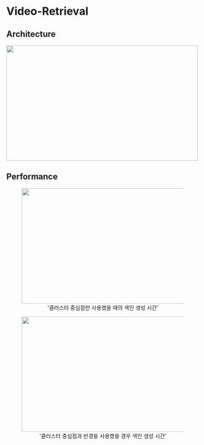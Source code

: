 # Video-Retrieval

## Architecture
<img src="https://github.com/user-attachments/assets/ece04502-930a-4fdb-821a-736dbf3707df" width="500" height="300">

## Performance

<figure style="display: flex; flex-direction: column; align-items: center;">
  <img src="https://github.com/user-attachments/assets/e5734510-f995-47e5-893b-7e378b318a79" width="500" height="300">
  <figcaption style="text-align: center;">'클러스터 중심점만 사용했을 때의 색인 생성 시간'</figcaption>
</figure>

<figure style="display: block; text-align: center;">
  <img src="https://github.com/user-attachments/assets/aa99fd1f-0c84-44e8-aa23-a2dab52fc923" width="500" height="300">
  <figcaption style="display: block;">'클러스터 중심점과 반경을 사용했을 경우 색인 생성 시간'</figcaption>
</figure>

